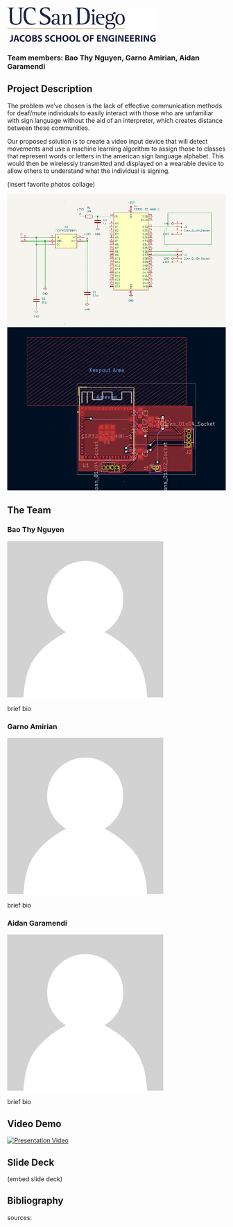 ![logo](/images/logo.jpg)
### Team members: Bao Thy Nguyen, Garno Amirian, Aidan Garamendi 
## Project Description

The problem we’ve chosen is the lack of effective communication methods for deaf/mute individuals to easily interact with those who are unfamiliar with sign language without the aid of an interpreter, which creates distance between these communities.

Our proposed solution is to create a video input device that will detect movements and use a machine learning algorithm to assign those to classes that represent words or letters in the american sign language alphabet. This would then be wirelessly transmitted and displayed on a wearable device to allow others to understand what the individual is signing.

(insert favorite photos collage)

![logo](/images/schematic1.png) 
![logo](/images/schematic2.png)


## The Team

### Bao Thy Nguyen

![logo](/images/blank.jpg)

brief bio

### Garno Amirian

![logo](/images/blank.jpg)

brief bio

### Aidan Garamendi

![logo](/images/blank.jpg)

brief bio


## Video Demo 
[![Presentation Video](https://img.youtube.com/vi/dQw4w9WgXcQ/0.jpg)](https://www.youtube.com/watch?v=dQw4w9WgXcQ)

## Slide Deck
(embed slide deck)

## Bibliography
sources:
